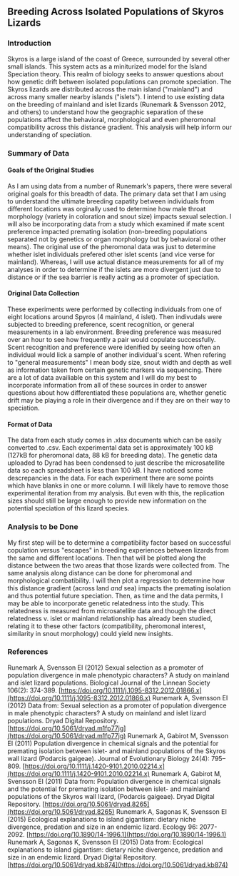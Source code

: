 ﻿## Breeding Across Isolated Populations of Skyros Lizards

### Introduction
Skyros is a large island of the coast of Greece, surrounded by several other small islands. This system acts as a miniturized model for the Island Speciation theory. This realm of biology seeks to answer questions about how genetic drift between isolated populations can promote speciation. The Skyros lizards are distributed across the main island ("mainland") and across many smaller nearby islands ("islets"). I intend to use existing data on the breeding of mainland and islet lizards (Runemark & Svensson 2012, and others) to understand how the geographic separation of these populations affect the behavioral, morphological and even pheromonal compatibility across this distance gradient. This analysis will help inform our understanding of speciation. 

### Summary of Data
#### Goals of the Original Studies
As I   am using data from a number of Runemark's papers, there were several original goals for this breadth of data. The primary data set that I am using to understand the ultimate breeding capatity between individuals from different locations was orginally used to determine how male throat morphology (variety in coloration and snout size) impacts sexual selection. I will also be incorporating data from a study which examined if mate scent preference impacted premating isolation (non-breeding populations separated not by genetics or organ morphology but by behavioral or other means). The original use of the pheromonal data was just to determine whether islet individuals prefered other islet scents (and vice verse for mainland). Whereas, I will use actual distance measurements for all of my analyses in order to determine if the islets are more divergent just due to distance or if the sea barrier is really acting as a promoter of speciation.

#### Original Data Collection
These experiments were performed by collecting individuals from one of eight locations around Spyros (4 mainland, 4 islet). Then indivudals were subjected to breeding preference, scent recognition, or general measurements in a lab environment. Breeding preference was measured over an hour to see how frequently a pair would copulate successfully. Scent recognition and preference were idenified by seeing how often an individual would lick a sample of another individual's scent. When refering to "general measurements" I mean body size, snout width and depth as well as information taken from certain genetic markers via sequencing. There are a lot of data availiable on this system and I will do my best to incorporate information from all of these sources in order to answer questions about how differentiated these populations are, whether genetic drift may be playing a role in their divergence and if they are on their way to speciation.

#### Format of Data
The data from each study comes in .xlsx documents which can be easily converted to .csv. Each experimental data set is approximately 100 kB (127kB for pheromonal data, 88 kB for breeding data). The genetic data uploaded to Dyrad has been condensed to just describe the microsatellite data so each spreadsheet is less than 100 kB. 
I have noticed some descrepancies in the data. For each experiment there are some points which have blanks in one or more column. I will likely have to remove those experimental iteration from my analysis. But even with this, the replication sizes should still be large enough to provide new information on the potential speciation of this lizard species.

### Analysis to be Done
My first step will be to determine a compatibility factor based on successful copulation versus "escapes" in breeding experiences between lizards from the same and different locations. Then that will be plotted along the distance between the two areas that those lizards were collected from. The same analysis along distance can be done for pheromonal and morphological combatibility. I will then plot a regression to determine how this distance gradient (across land *and* sea) impacts the premating isolation and thus potential future speciation. Then, as time and the data permits, I may be able to incorporate genetic relatedness into the study. This relatedness is measured from microsatellite data and though the direct relatedness v. islet or mainland relationship has already been studied, relating it to these other factors (compatibility, pheromonal interest, similarity in snout morphology) could yield new insights. 

### References
Runemark A, Svensson EI (2012) Sexual selection as a promoter of population divergence in male phenotypic characters? A study on mainland and islet lizard populations. Biological Journal of the Linnean Society 106(2): 374-389. [https://doi.org/10.1111/j.1095-8312.2012.01866.x](https://doi.org/10.1111/j.1095-8312.2012.01866.x)
Runemark A, Svensson EI (2012) Data from: Sexual selection as a promoter of population divergence in male phenotypic characters? A study on mainland and islet lizard populations. Dryad Digital Repository. [https://doi.org/10.5061/dryad.m1fp77jg](https://doi.org/10.5061/dryad.m1fp77jg)
Runemark A, Gabirot M, Svensson EI (2011) Population divergence in chemical signals and the potential for premating isolation between islet- and mainland populations of the Skyros wall lizard (Podarcis gaigeae). Journal of Evolutionary Biology 24(4): 795–809. [https://doi.org/10.1111/j.1420-9101.2010.02214.x](https://doi.org/10.1111/j.1420-9101.2010.02214.x)
Runemark A, Gabirot M, Svensson EI (2011) Data from: Population divergence in chemical signals and the potential for premating isolation between islet- and mainland populations of the Skyros wall lizard, (Podarcis gaigeae). Dryad Digital Repository. [https://doi.org/10.5061/dryad.8265](https://doi.org/10.5061/dryad.8265)
Runemark A, Sagonas K, Svensson EI (2015) Ecological explanations to island gigantism: dietary niche divergence, predation and size in an endemic lizard. Ecology 96: 2077-2092. [https://doi.org/10.1890/14-1996.1](https://doi.org/10.1890/14-1996.1)
Runemark A, Sagonas K, Svensson EI (2015) Data from: Ecological explanations to island gigantism: dietary niche divergence, predation and size in an endemic lizard. Dryad Digital Repository. [https://doi.org/10.5061/dryad.kb874](https://doi.org/10.5061/dryad.kb874)



